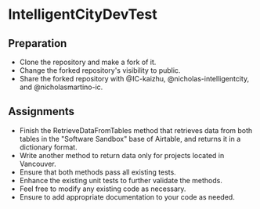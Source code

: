 # IntelligentCityDevTest

## Preparation
- Clone the repository and make a fork of it.
- Change the forked repository's visibility to public.
- Share the forked repository with @IC-kaizhu, @nicholas-intelligentcity, and @nicholasmartino-ic.

## Assignments
- Finish the RetrieveDataFromTables method that retrieves data from both tables in the "Software Sandbox" base of Airtable, and returns it in a dictionary format.
- Write another method to return data only for projects located in Vancouver.
- Ensure that both methods pass all existing tests.
- Enhance the existing unit tests to further validate the methods.
- Feel free to modify any existing code as necessary.
- Ensure to add appropriate documentation to your code as needed.
